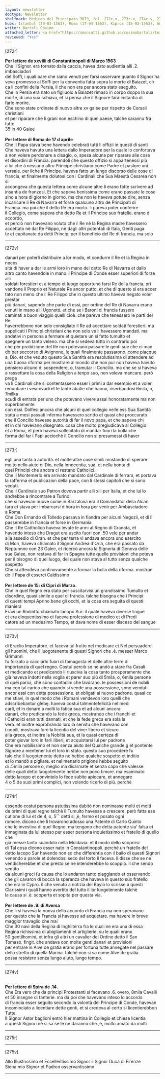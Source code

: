 ```yaml
---
layout: newsletter
doctype: Newsletter
shelfmark: Mediceo del Principato 3079, fol. 272r-v, 273r-v, 274r-v, 275r-v
hubs: Istanbul (29-03-1563), Roma (17-04-1563), Kipros (15-03-1563), Antwerpen (09-04-1563), Speyer (14-04-1563)
writer: Bartoli Cosimo
attached_letter: <a href="https://smansutti.github.io/cosimobartoli/texts/2976_055/">2976_055</a>
reviewed: "Yes"
---
```


[272r]  
  
  
<strong>Per lettere de xxviiii di Constantinopoli di Marzo 1563</strong>  
Che il Signor. era tornato dalla caccia, havea dato audientia alli .2. imbasciadori  
del Soffì, i quali pare che siano venuti per farsi osservare quanto il Signor ha  
veva promesso al Soffi per la conventia fatta sopra la morte di Baiazet, cir  
ca li confini della Persia, il che non era per ancora stato eseguito.  
Che in Persia era nato un figliuolo a Baiazet rimaso in corpo doppo la sua  
morte, di una sua schiava, et si pensa che il Signore farà instantia di  
farlo morire.  
Che sono state ordinate di nuovo altre xv galee per rispetto de Corsali christiani  
et per riparare che li grani non eschino di quel paese, talche saranno fra tutte  
35 in 40 Galee  
<br/><strong>Per lettere di Roma de 17 d aprile</strong>  
Che il Papa stava bene havendo celebrati tutti li offizii in questi dì santi  
Che haveva havuto una lettera dallo Imperadore per la quale lo confortava  
a non volere perdonare a disagio, o, spesa alcuna per riparare alle cose  
et disordini di Francia. parendoli che questo offizio si appartenessi più  
a lui che à nessuno altro Principe christiano come Padre et pastore uni  
versale. per ilche il Principe. haveva fatto un lungo discorso delle cose di  
francia, et finalmente dolutosi con i Cardinali che Sua Maestà Cesarea non si  
accongeva che questa lettera come alcune altre li erano fatte scrivere ad  
insantia de franzesi. Et che sapeva benissima come erano passate le cose  
sino a hora di giorno in giorno. ma che non le haveva potute dire, senza  
incaricare il Re di Navarra et forse qualcuno altro de Principati di  
Francia. ma poi che il detto Re era morto. li pareva poter conferire  
il Collegio, come sapeva che detto Re et il Principe suo fratello. erano d accordo,  
et perciò non havevano voluto che il Re nè la Regina madre havessero  
accettato nè dal Re Filippo, nè dagli altri potentati di Itala, Genti paga  
te et capitanate da detti Principi per il beneficio del Re di francia. ma solo  
  
---  

[272v]  
  
  
danari per poterli distribuire a lor modo, et condurre il Re et la Regina in neces  
sità di haver a dar le armi loro in mano del detto Re di Navarra et dallo  
altro canto havendole in mano il Principe di Conde esser superiori di forze alli  
soldati forestieri et a tempo et luogo opportuno farsi Re della francia. pri  
vandone il Proprio et Naturale Re ancor putto. et che di questo si era accer  
tato non meno che il Re Filippo che in questo ultimo haveva negato voler prestar  
più danari, sapendo che parte di essi, per ordine del Re di Navarra erano  
venuti in mano alli Ugonotti. et che se i Baroni di francia fussero  
caminati a buon viaggio quelli cioè. che pareva che tenessero le parti del Re.  
haverrebbono non solo consigliato il Re ad accettare soldati forestieri. ma  
supplicati i Principi christiani che non solo ve li havessero mandati. ma  
andativi in persona a fermare et quietare un sì fatto tumulto et  
spegnere un tanto veleno. ma che si vedeva tutto in contrario poi  
che per proibizione del Re non potevano passare le genti sue che ci man  
dò per soccorso di Avignone, le quali finalmente passarono. come piacque  
a, Dio. et che veduto questo Sua Santità era resolutissima di attendere ad  
una buona riforma per mostrare al mondo che non pur non haveva havuto  
pensiero alcuno di sospendere, o, tramutar il Concilio. ma che se si haveva  
a rassettare la cosa della Religion a tenpo suo, non voleva mancare. però prega  
va li Cardinali che si contentassero esser i primi a dar esempio et a voler  
renuntiare i vescovadi et le tante abatie che hanno, riserbandosi 6mila, o, 7milka  
scudi di entrata per uno che potevano vivere assai honoratamente ma non superbamente  
con essi. Dolfesi ancora che alcuni di quel collegio nelle ess Sua Santità  
stata a mesi passati inferma havessero scritto et quasi che proccurato  
che il Concilio havesse autorità di far il novo papa, et che sapeva chi  
et in chi havevano disegnato. cosa che molto pregiudicava al Collegio  
et a Roma, et però haveva sollecitato di mandar fuori la bolla che  
forma del far i Papi acciochè il Concilio non si presumessi di haver  
  
---  

[273r]  
  
  
egli una tanta a autorità. et molte altre cose simili mostando di sperare  
molto nello aiuto di Dio, nella Innocentia, sua, et nella bontà di  
quei Principi che ancora ci restano Catholici.  
Che il Montemerlo era arrivato mandato dal Cardinale di ferrara, et portava  
la rafferma et publicazion della pace, con li stessi capitoli che si sono veduti.  
Che il Cardinale suo Patron doveva partir alli xiii per Italia, et che lui lo  
andrebbe a rincontrare a Turino.  
che si havevan nuove come in Barzalona era il Comandator della Alcan  
tara et stava per imbarcarsi d hora in hora per venir per Ambasciadore  
a Roma.  
Che Don Ernando di Tolledo passava in fiandra per alcuni Negozii, et di lì  
passerebbe in francia et forse in Germania  
Che il Re Cattholico haveva levate le armi al Regno di Granata, et  
havendo inteso che Dragut era uscito fuori con .50 vele per andar  
alla assedio di Oran. et che per terra vi andava ancora uno esercito  
di Mori, haveva chiamato il Signor Andrea d'Oria, che era passato da  
Neptunnno con 23 Galee, et ricercò ancora la Signoria di Genova delle  
sue Galee, non restava di far in Spagna tutte quelle provisioni che poteva  
per il bisogno di quel luogo, del quale non stava al tutto senza qualche sospetto  
Che si attendeva continovamente a formar la bolla della riforma. mostran  
do il Papa di esserci Caldissimo  
<br/><strong>Per lettere de 15: di Cipri di Marzo.</strong>  
Che in quel Regno era stato per suscitarvisi un grandissimo Tumulto et  
disordine, quasi simile a quel di francia. talche bisogna che i Principi  
di questi tempi Aprino bene gli occhi, et la cosa era seguita di questi maniera  
Eravi un Rodiotto chiamato Iacopo Sur: il quale haveva diverse lingue  
et era eloquentissimo et faceva professione di medico et di Predi  
catore ad un medesimo Tempo, et dava nome di esser disceso del sangue  
  
---  

[273v]  
  
  
di Eraclio Imperatore. et faceva tal frutto nel medicare et Nel persuadere  
gli huomini, che il luogotenente di questi Signori che .è. messer Marco Grimanni  
fu forzato a cacciarlo fuori di famagosta et delle altre terre di  
importanzia di quel regno. Costui perciò se ne andò a stare fra Casali  
et medicando et predicando li riusciva la cosa tanto prosperamente che  
già haveva indotti nella voglia et parer suo più di 5mila, o, 6mila persone  
di quei parici, che sono contadini che lavorano. le possessioni de nobili  
ma con tal carico che quando si vende una possessione, sono venduti  
ancor essi con detta possessione. et obligati al nuovo padrone. quasi co  
me stiavi, in quel modo che i Romani vendevon loro quelli che  
adscribebantur glebę. haveva costui talmentefelicità nel medi  
carli, et in donare a molti la fatica sua et ad alcuni ancora  
danari, che predicando la fede greca, mostrando che i franchi et  
i Catholici eran tutti dannati, et che la fede greca era sola la  
vera. et inoltre exprobrando loro la servitu che havevano con  
i nobili, mostrava loro la licentia del viver libero et sicuro  
alla greca, et inoltre la Nobiltà sua, et la quasi certeza di  
poter giovar loro in farli liberi, et acquistarsi lui per padrone  
Che era nobilissimo et non senza aiuto del Qualche grande g et pontente  
Signore a mentener lui et loro in stato. questo suo procedere fu  
tale che il luogotenente detto ne hebbe qualche sospetto et inditio  
et lo mandò a pigliare. et nel menarlo prigione hebbe seguito  
di .5mila persone o, meglio ma disarmate et senza capo che valesse  
delle quali detto luogotenente hebbe non poco timore. ma esaminato  
detto Iacopo et convintolo lo fece subito apiccare, et annegare  
4 o 5 de suoi primi complici, non volendo ricerlo di più. perché  
  
---  

[274r]  
  
  
essendo costui persona astutissima dubitò non nominasse molti et molti  
de primi di quel regno talchè il Tumulto havesse a crescere. però fatta ese  
cutione di lui et de 4, o, 5⁀ detti si ,è, fermo et posato ogni  
romore. dicono che li trovarono adosso una Patente di Carlo Quinto  
che lo investiva di quel Regno. ma tengono che detta patente sia' falsa et  
inmaginata da lui stesso per esser persona inquietissimo et fratello di quello che  
già messe tanto scandolo nella Moldavia. et il modo dello scoprirsi  
di Tal cosa dicono esser nato in Constantinopoli. perché un fratello del  
detto Iacopo Sur havendo non so che differentia con il bailo di questi Signori  
venendo a parole et dolendosi seco del torto li faceva. li disse che se ne  
vendicherebbe et che presto se ne intenderebbe lo scoppio. il che sendo sentito  
da alcuni greci fu causa che lo andaron tanto piaggiando et osservando  
che gli cavaron di bocca la speranza che haveva in questo suo fratello  
che era in Cypro. il che venuto a notizia del Baylo lo scrisse a questi  
Clarissimi i quali hanno avertito del tutto il lor luogotenente talchè  
la causa si .è. scoperta et sopita per questa via.  
<br/><strong>Per lettere de .9. di Aversa</strong>  
Che li si haveva la nuova dello accordo di Francia ma non speravano  
per questo che la Francia si havesse ad acquetare. ma havere in breve  
maggior travaglio che mai  
Che 30 navi della Regina di Inghilterra fra le quali ne era una di essa  
Regina richissima di abigliamenti et artiglierie, su le quali erano  
50 gentilhomini, et infra gli altri un cavalier del Ordine detto il San  
Tomaso. fingit. che andava con molte genti danari et provisioni  
per entrare in Alve de gratia erano per fortuna tutte annegate nel passare  
dello stretto di quella Marina. talchè non si sa come Alve de gratia  
possa resistere senza lungo aiuto, lungo tempo.  
  
---  

[274v]  
  
  
<br/><strong>Per lettere di Spira de .14.</strong>  
Che Era vero che da principi Protestanti si facevano .6. overo, 8mila Cavalli  
et 50 insegne di fanterie. ma da poi che havevano inteso lo accordo  
di francia esser seguito secondo la volontà del Principe di Conde, havevan  
incominciato a licentiare dette genti, et si credeva al certo si licentierebbon  
Tutte.  
Il Signor Astor baglioni entrò hier mattina in Collegio et chiese licentia  
a questi Signori nè si sa se le ne daranno che ,è, molto amato da molti  
  
---  

[275r]  
  
  
  
---  

[275v]  
  
  
Allo Illustrissimo et Eccellentissimo Signor il Signor Duca di Firenze  
Siena mio Signor et Padron osservantissimo  
  
---  

